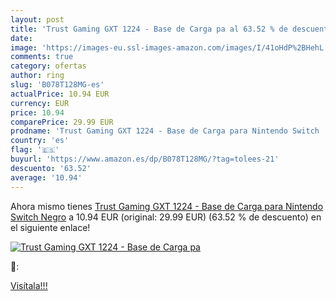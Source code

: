 ```yaml
---
layout: post
title: 'Trust Gaming GXT 1224 - Base de Carga pa al 63.52 % de descuento'
date: 
image: 'https://images-eu.ssl-images-amazon.com/images/I/41oHdP%2BHehL._SL200_.jpg'
comments: true
category: ofertas
author: ring
slug: 'B078T128MG-es'
actualPrice: 10.94 EUR
currency: EUR
price: 10.94
comparePrice: 29.99 EUR
prodname: 'Trust Gaming GXT 1224 - Base de Carga para Nintendo Switch  Negro'
country: 'es'
flag: '🇪🇸'
buyurl: 'https://www.amazon.es/dp/B078T128MG/?tag=tolees-21'
descuento: '63.52'
average: '10.94'
---
```


Ahora mismo tienes [Trust Gaming GXT 1224 - Base de Carga para Nintendo Switch  Negro](https://www.amazon.es/dp/B078T128MG/?tag=tolees-21) a 10.94 EUR (original: 29.99 EUR) (63.52 %  de descuento) en el siguiente enlace!

[![Trust Gaming GXT 1224 - Base de Carga pa](https://images-eu.ssl-images-amazon.com/images/I/41oHdP%2BHehL._SL200_.jpg)](https://www.amazon.es/dp/B078T128MG/?tag=tolees-21)

🔎:


[Visítala!!!](https://www.amazon.es/dp/B078T128MG/?tag=tolees-21)
